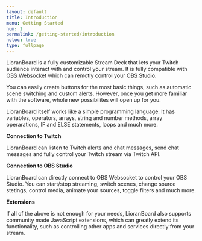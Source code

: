 ```yaml
---
layout: default
title: Introduction
menu: Getting Started
num: 1
permalink: /getting-started/introduction
notoc: true
type: fullpage
---
```


LioranBoard is a fully customizable Stream Deck that lets your Twitch audience interact with and control your stream. 
It is fully compatible with [OBS Websocket](https://obsproject.com/forum/resources/obs-websocket-remote-control-obs-studio-from-websockets.466/) which can remotly control your [OBS Studio](https://obsproject.com/).

You can easily create buttons for the most basic things, such as automatic scene switching and custom alerts. However, once you get more familiar with the software, whole new possibilites will open up for you. 

LioranBoard itself works like a simple programming language. It has variables, operators, arrays, string and number methods, array operarations, IF and ELSE statements, loops and much more.

**Connection to Twitch**

LioranBoard can listen to Twitch alerts and chat messages, send chat messages and fully control your Twitch stream via Twitch API. 

**Connection to OBS Studio**

LioranBoard can directly connect to OBS Websocket to control your OBS Studio. You can start/stop streaming, switch scenes, change source stetings, control media, animate your sources, toggle filters and much more. 

**Extensions**

If all of the above is not enough for your needs, LioranBoard also supports community made JavaScript extensions, which can greatly extend its functionality, such as controlling other apps and services directly from your stream. 